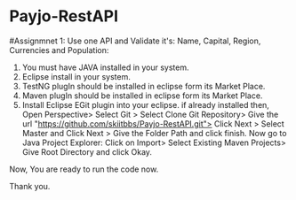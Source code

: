 # Payjo-RestAPI
#Assignmnet 1: Use one API and Validate it's: Name, Capital, Region, Currencies and Population:

1. You must have JAVA installed in your system.
2. Eclipse install in your system.
3. TestNG plugIn should be installed in eclipse form its Market Place.
4. Maven plugIn should be installed in eclipse form its Market Place.
5. Install Eclipse EGit plugin into your eclipse. 
  if already installed then, Open Perspective> Select Git > Select Clone Git Repository> Give the url "https://github.com/skiitbbs/Payjo-RestAPI.git"> Click Next > Select Master and Click Next > Give the Folder Path and click finish. Now go to Java Project Explorer: Click on Import> Select Existing Maven Projects> Give Root Directory and click Okay.
  
Now, You are ready to run the code now.

Thank you.
